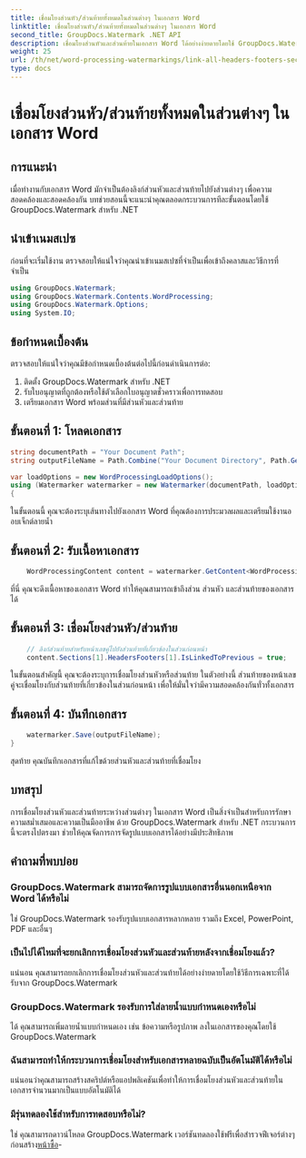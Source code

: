 ```yaml
---
title: เชื่อมโยงส่วนหัว/ส่วนท้ายทั้งหมดในส่วนต่างๆ ในเอกสาร Word
linktitle: เชื่อมโยงส่วนหัว/ส่วนท้ายทั้งหมดในส่วนต่างๆ ในเอกสาร Word
second_title: GroupDocs.Watermark .NET API
description: เชื่อมโยงส่วนหัวและส่วนท้ายในเอกสาร Word ได้อย่างง่ายดายโดยใช้ GroupDocs.Watermark สำหรับ .NET รับประกันความสม่ำเสมอและความเป็นมืออาชีพได้อย่างง่ายดาย
weight: 25
url: /th/net/word-processing-watermarkings/link-all-headers-footers-section-word-docs/
type: docs
---
```

# เชื่อมโยงส่วนหัว/ส่วนท้ายทั้งหมดในส่วนต่างๆ ในเอกสาร Word

## การแนะนำ
เมื่อทำงานกับเอกสาร Word มักจำเป็นต้องลิงก์ส่วนหัวและส่วนท้ายไปยังส่วนต่างๆ เพื่อความสอดคล้องและสอดคล้องกัน บทช่วยสอนนี้จะแนะนำคุณตลอดกระบวนการทีละขั้นตอนโดยใช้ GroupDocs.Watermark สำหรับ .NET
## นำเข้าเนมสเปซ
ก่อนที่จะเริ่มใช้งาน ตรวจสอบให้แน่ใจว่าคุณนำเข้าเนมสเปซที่จำเป็นเพื่อเข้าถึงคลาสและวิธีการที่จำเป็น
```csharp
using GroupDocs.Watermark;
using GroupDocs.Watermark.Contents.WordProcessing;
using GroupDocs.Watermark.Options;
using System.IO;
```
## ข้อกำหนดเบื้องต้น
ตรวจสอบให้แน่ใจว่าคุณมีข้อกำหนดเบื้องต้นต่อไปนี้ก่อนดำเนินการต่อ:
1. ติดตั้ง GroupDocs.Watermark สำหรับ .NET
2. รับใบอนุญาตที่ถูกต้องหรือใช้ตัวเลือกใบอนุญาตชั่วคราวเพื่อการทดสอบ
3. เตรียมเอกสาร Word พร้อมส่วนที่มีส่วนหัวและส่วนท้าย
## ขั้นตอนที่ 1: โหลดเอกสาร
```csharp
string documentPath = "Your Document Path";
string outputFileName = Path.Combine("Your Document Directory", Path.GetFileName(documentPath));

var loadOptions = new WordProcessingLoadOptions();
using (Watermarker watermarker = new Watermarker(documentPath, loadOptions))
{
```
ในขั้นตอนนี้ คุณจะต้องระบุเส้นทางไปยังเอกสาร Word ที่คุณต้องการประมวลผลและเตรียมใช้งานออบเจ็กต์ลายน้ำ
## ขั้นตอนที่ 2: รับเนื้อหาเอกสาร
```csharp
    WordProcessingContent content = watermarker.GetContent<WordProcessingContent>();
```
ที่นี่ คุณจะดึงเนื้อหาของเอกสาร Word ทำให้คุณสามารถเข้าถึงส่วน ส่วนหัว และส่วนท้ายของเอกสารได้
## ขั้นตอนที่ 3: เชื่อมโยงส่วนหัว/ส่วนท้าย
```csharp
    // ลิงก์ส่วนท้ายสำหรับหน้าเลขคู่ไปยังส่วนท้ายที่เกี่ยวข้องในส่วนก่อนหน้า
    content.Sections[1].HeadersFooters[1].IsLinkedToPrevious = true;
```
ในขั้นตอนสำคัญนี้ คุณจะต้องระบุการเชื่อมโยงส่วนหัวหรือส่วนท้าย ในตัวอย่างนี้ ส่วนท้ายของหน้าเลขคู่จะเชื่อมโยงกับส่วนท้ายที่เกี่ยวข้องในส่วนก่อนหน้า เพื่อให้มั่นใจว่ามีความสอดคล้องกันทั่วทั้งเอกสาร

## ขั้นตอนที่ 4: บันทึกเอกสาร
```csharp
    watermarker.Save(outputFileName);
}
```
สุดท้าย คุณบันทึกเอกสารที่แก้ไขด้วยส่วนหัวและส่วนท้ายที่เชื่อมโยง

## บทสรุป
การเชื่อมโยงส่วนหัวและส่วนท้ายระหว่างส่วนต่างๆ ในเอกสาร Word เป็นสิ่งจำเป็นสำหรับการรักษาความสม่ำเสมอและความเป็นมืออาชีพ ด้วย GroupDocs.Watermark สำหรับ .NET กระบวนการนี้จะตรงไปตรงมา ช่วยให้คุณจัดการการจัดรูปแบบเอกสารได้อย่างมีประสิทธิภาพ
## คำถามที่พบบ่อย
### GroupDocs.Watermark สามารถจัดการรูปแบบเอกสารอื่นนอกเหนือจาก Word ได้หรือไม่
ใช่ GroupDocs.Watermark รองรับรูปแบบเอกสารหลากหลาย รวมถึง Excel, PowerPoint, PDF และอื่นๆ
### เป็นไปได้ไหมที่จะยกเลิกการเชื่อมโยงส่วนหัวและส่วนท้ายหลังจากเชื่อมโยงแล้ว?
แน่นอน คุณสามารถยกเลิกการเชื่อมโยงส่วนหัวและส่วนท้ายได้อย่างง่ายดายโดยใช้วิธีการเฉพาะที่ได้รับจาก GroupDocs.Watermark
### GroupDocs.Watermark รองรับการใส่ลายน้ำแบบกำหนดเองหรือไม่
ได้ คุณสามารถเพิ่มลายน้ำแบบกำหนดเอง เช่น ข้อความหรือรูปภาพ ลงในเอกสารของคุณโดยใช้ GroupDocs.Watermark
### ฉันสามารถทำให้กระบวนการเชื่อมโยงสำหรับเอกสารหลายฉบับเป็นอัตโนมัติได้หรือไม่
แน่นอนว่าคุณสามารถสร้างสคริปต์หรือแอปพลิเคชันเพื่อทำให้การเชื่อมโยงส่วนหัวและส่วนท้ายในเอกสารจำนวนมากเป็นแบบอัตโนมัติได้
### มีรุ่นทดลองใช้สำหรับการทดสอบหรือไม่?
 ใช่ คุณสามารถดาวน์โหลด GroupDocs.Watermark เวอร์ชันทดลองใช้ฟรีเพื่อสำรวจฟีเจอร์ต่างๆ ก่อนสร้าง[หน้าซื้อ](https://purchase.groupdocs.com/temporary-license/)-